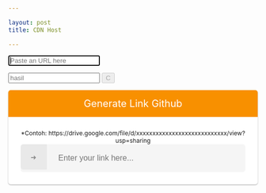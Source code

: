 ```yaml
---

layout: post 
title: CDN Host

---
```


<link rel="stylesheet" href="//fonts.googleapis.com/css?family=Open+Sans:400,700|Source+Code+Pro:400,700">
<link rel="stylesheet" href="//rawcdn.githack.com/neoascetic/rawgithack/9e126bd/rawgithack.css">
<script src="/safelink/css/clipboard.min.js"></script>
<p>
<input id="url" class="url" type="url" placeholder="Paste an URL here" autofocus="" tabindex="1" />
</p>
<p class="url-container">
<input id="url-prod" class="url" placeholder="hasil" readonly="" tabindex="2" />
<button id="url-prod-copy" class="url-copy-button" data-clipboard-target="#url-prod" title="Copy URL" disabled="" style="display:inline-block">
C
</button>
</p>
<p class="hidden">
<input id="url-dev" class="url" placeholder="https://raw.githack.com/user/repo/branch/file" readonly tabindex="3">
<button id="url-dev-copy" class="url-copy-button" data-clipboard-target="#url-dev" title="Copy URL" disabled>
<img src="//rawcdn.githack.com/neoascetic/rawgithack/4558441/clippy.svg" alt="">
</button>
</p>
<script>

</script>
<style>
/* CSS Safelink ubah warna cari kode #f89000 */
.wcSafeShow{position:relative;width:35px;height:35px;display:flex;margin:auto} /* atur margin untuk mengubah posisi icon */.safeWrap{position:fixed;top:0;left:0;bottom:0;right:0;background:rgba(0,0,0,.5);z-index:999999;-webkit-backdrop-filter:blur(6px);backdrop-filter:blur(6px)}.panel-primary{background:#fff;text-align:center;display:block;overflow:hidden;width:100%;max-width:100%;padding:0 0 25px 0;border-radius:5px;box-shadow:0 1px 3px rgba(0,0,0,0.12),0 1px 2px rgba(0,0,0,0.24)}.panel-body{position:relative;margin:0 25px}.panel-heading h2, .JudulLink h2{background:#f89000;color:#fff;margin:0 auto 25px auto;font-weight:400;padding:15px;font-size:20px}.JudulLink h2{font-size:13px;border-radius: 7px}.panel-body input{height:56px;background:rgba(0,0,0,0.04);width:100%;padding:15px;border-radius:5px;border:1px solid transparent;font-size:16px;color:#000;outline:none;text-indent:60px;transition:all .3s}.panel-body input:focus{background:#fff;color:#000;border-color:#f89000;outline:none;box-shadow:0 0 5px rgba(0,0,0,0.1)}.panel-body .input-group-btn{position:absolute;top:0;right:0}.panel-body button{border-radius:0 5px 5px 0;background:#f89000;color:#fff;border:0;padding:17px 52px;font-weight:500;outline:none;transition:all .3s}.panel-body button:hover,.panel-body button:focus{background:#f89000;outline:none}#generatelink{margin:20px auto 0 auto}#generatelink button{background:#f89000;border-radius:5px;font-size:14px;padding:14px 32px}#generatelink button:hover,#generatelink button:focus{background:#f89000;border-radius:5px;font-size:14px}#generatelink input{background:rgba(0,0,0,0.05);text-indent:0}#generatelink input:hover,#generatelink input:focus{background:#f89000;border-color:transparent;box-shadow:none}#generateloading{margin:20px auto 0 auto;font-size:20px;color:#f89000;font-weight:normal}.panel-body:before{content:'\279C';background:rgba(0,0,0,0.05);position:absolute;left:0;top:0;color:#888;padding:17px 20px;border-radius:5px 0 0 5px;border-right:1px solid transparent;transition:all .6s}.panel-body:focus-within:before{content:'\279C';background:#f89000;color:#fff}.bt-success{display:inline-flex;align-items:center;margin:15px 15px;padding:10px 20px;outline:0;border:0;border-radius:2px;color:#fefefe;background-color:#f89000;font-size:14px;white-space:nowrap;overflow:hidden;max-width:100%;line-height:2em}.bt-success:hover{color:#f89000;background-color:transparent;border:1px solid #f89000}.hidden,.bt-success.hidden{display:none}.wcSafeClose{display:inline-flex;align-items:center;margin:15px auto -15px;padding:5px 15px;outline:0;border:0;border-radius:2px;color:#fefefe;background-color:#f89000;font-size:14px;white-space:nowrap;overflow:hidden;max-width:100%;line-height:2em}.copytoclipboard{margin:10px auto 5px}#timer{margin:0 auto 20px auto;width:80px;text-align:center}.pietimer{position:relative;font-size:200px;width:1em;height:1em}.pietimer > .percent{position:absolute;top:25px;left:12px;width:3.33em;font-size:18px;text-align:center;display:none}.pietimer > .slice{position:absolute;width:1em;height:1em;clip:rect(0px,1em,1em,0.5em)}.pietimer >.slice.gt50{clip:rect(auto,auto,auto,auto)}.pietimer > .slice > .pie{border:0.06em solid #c0c0c0;position:absolute;width:1em;height:1em;clip:rect(0em,0.5em,1em,0em);border-radius:0.5em}.pietimer > .slice > .pie.fill{-moz-transform:rotate(180deg)!important;-webkit-transform:rotate(180deg)!important;-o-transform:rotate(180deg)!important;transform:rotate(180deg)!important}.pietimer.fill > .percent{display:none}.pietimer.fill > .slice > .pie{border:transparent;background-color:#c0c0c0;width:1em;height:1em}.wcSafeShow svg{fill:none!important;stroke:#48525c;stroke-linecap:round;stroke-linejoin:round;stroke-width:1;width:22px;height:22px}#generateloading svg{width:22px;height:22px;fill:#f89000}.btn-primary svg,.darkMode .btn-primary svg{fill:none;stroke:#fff;stroke-width:1.5;width:22px;height:22px;vertical-align:-5px;margin-right:10px}@media screen and (max-width:768px){.panel-body .input-group-btn{display:block;position:relative;overflow:hidden;margin:20px auto 0 auto}.panel-body button{border-radius:5px;width:100%}}@media screen and (max-width:480px){.panel-primary{margin-top:30%}}
  </style>
<div style="display:none" class="generator-gdrive">
  <div class="form-gdrive input">
      </div>
<div class="form-gdrive output">
<label for="gdrive">Result</label>
<input name="gdrive" id="output" placeholder="Input Link Disini" type="text" readonly="readonly" />
</div>
</div>

<div class="panel-primary">
<div class="panel-heading">
<h2>Generate Link Github</h2>
</div>
<span style="font-size:12px">*Contoh: https://drive.google.com/file/d/xxxxxxxxxxxxxxxxxxxxxxxxxxxx/view?usp=sharing</span>
<div class="panel-body">
<input autocomplete="off" id="generateurl" oninvalid="this.setCustomValidity(&apos;Please Enter valid link&apos;)" placeholder="Enter your link here..." required="required" type="url" readonly="readonly" value="" />
<div class="hidden" id="generateloading">
<svg viewBox="0 0 50 50" x="0px" y="0px"><path d="M25.251,6.461c-10.318,0-18.683,8.365-18.683,18.683h4.068c0-8.071,6.543-14.615,14.615-14.615V6.461z"><animateTransform attributeName="transform" attributeType="xml" dur="0.6s" from="0 25 25" repeatCount="indefinite" to="360 25 25" type="rotate" /></path></svg></div>
<div class="hidden" id="generatelink">
<h2>Hasil</h2>
<input name="gdrive" id="driveID" placeholder="Input Link Disini" type="text" />
<button class="copytoclipboard" data-clipboard-action="copy" data-clipboard-target="#generateurl" id="copytoclipboardA">Copy URL Download</button>
<input id="resulturl" onclick="this.focus();this.select()" readonly="readonly" type="text" />
<button class="copytoclipboard" data-clipboard-action="copy" data-clipboard-target="#resulturl" id="copytoclipboardB">Copy URL Safelink</button>
</div>
</div>
<a class="hidden" id="reset" href="javascript:void">RESET</a>
</div>

<script>
$(".wcSafeShow").click(function(){$(".safeWrap").fadeIn()}),
$("#reset").click(function(){$(".safeWrap").fadeOut(),$("#generatelink").addClass("hidden"),$("#generateurl").val(""),$("#driveID").val(""),$("#reset").attr("class","hidden"),$("#copytoclipboardA").html(setCopyUrlA),$("#copytoclipboardB").html(setCopyUrlB)});


$(document).ready(function(){$('#url').keyup(function(){
(function(doc){"use strict";const GITHUB_API_URL='https://api.github.com';const TEMPLATES=[[/^(https?):\/\/gitlab\.com\/([^\/]+.*\/[^\/]+)\/(?:raw|blob)\/(.+?)(?:\?.*)?$/i,'$1://gl.githack.com/$2/raw/$3'],[/^(https?):\/\/bitbucket\.org\/([^\/]+\/[^\/]+)\/(?:raw|src)\/(.+?)(?:\?.*)?$/i,'$1://bb.githack.com/$2/raw/$3'],[/^(https?):\/\/bitbucket\.org\/snippets\/([^\/]+\/[^\/]+)\/revisions\/([^\/\#\?]+)(?:\?[^#]*)?(?:\#file-(.+?))$/i,'$1://bb.githack.com/!api/2.0/snippets/$2/$3/files/$4'],[/^(https?):\/\/bitbucket\.org\/snippets\/([^\/]+\/[^\/\#\?]+)(?:\?[^#]*)?(?:\#file-(.+?))$/i,'$1://bb.githack.com/!api/2.0/snippets/$2/HEAD/files/$3'],[/^(https?):\/\/bitbucket\.org\/\!api\/2.0\/snippets\/([^\/]+\/[^\/]+\/[^\/]+)\/files\/(.+?)(?:\?.*)?$/i,'$1://bb.githack.com/!api/2.0/snippets/$2/files/$3'],[/^(https?):\/\/api\.bitbucket\.org\/2.0\/snippets\/([^\/]+\/[^\/]+\/[^\/]+)\/files\/(.+?)(?:\?.*)?$/i,'$1://bb.githack.com/!api/2.0/snippets/$2/files/$3'],[/^(https?):\/\/(?:cdn\.)?rawgit\.com\/(.+?\/[0-9a-f]+\/raw\/(?:[0-9a-f]+\/)?.+)$/i,'$1://gist.githack.com/$2'],[/^(https?):\/\/(?:cdn\.)?rawgit\.com\/([^\/]+\/[^\/]+\/[^\/]+|[0-9A-Za-z-]+\/[0-9a-f]+\/raw)\/(.+)/i,'$1://raw.githack.com/$2/$3'],[/^(https?):\/\/raw\.github(?:usercontent)?\.com\/([^\/]+\/[^\/]+\/[^\/]+|[0-9A-Za-z-]+\/[0-9a-f]+\/raw)\/(.+)/i,'$1://raw.githack.com/$2/$3'],[/^(https?):\/\/github\.com\/(.[^\/]+?)\/(.[^\/]+?)\/(?!releases\/)(?:(?:blob|raw)\/)?(.+?\/.+)/i,'$1://raw.githack.com/$2/$3/$4'],[/^(https?):\/\/gist\.github(?:usercontent)?\.com\/(.+?\/[0-9a-f]+\/raw\/(?:[0-9a-f]+\/)?.+)$/i,'$1://gist.githack.com/$2'],[/^(https?):\/\/git\.sr\.ht\/(~[^\/]+\/[^\/]+\/blob\/.+\/.+)/i,'$1://srht.githack.com/$2'],[/^(https?):\/\/hg\.sr\.ht\/(~[^\/]+\/[^\/]+\/raw\/.+)/i,'$1://srhgt.githack.com/$2']];var prodEl=doc.getElementById('url-prod');var devEl=doc.getElementById('url-dev');var urlEl=doc.getElementById('url');new Clipboard('.url-copy-button');var devCopyButton=doc.getElementById('url-dev-copy');var prodCopyButton=doc.getElementById('url-prod-copy');if(doc.queryCommandSupported&&doc.queryCommandSupported('copy')){devCopyButton.style.display='inline-block';prodCopyButton.style.display='inline-block'}
urlEl.addEventListener('input',formatURL,!1);if(/(iPhone|iPad|iPod)/i.test(navigator.userAgent)){inputDev.removeAttribute('readonly')
inputProd.removeAttribute('readonly')
inputDev.addEventListener('keydown',function(e){e.preventDefault()});inputProd.addEventListener('keydown',function(e){e.preventDefault()})}
formatURL();function formatURL(){var url=urlEl.value=mergeSlashes(decodeURIComponent(urlEl.value.trim()));urlEl.classList.remove('valid');urlEl.classList.toggle('invalid',url.length);devEl.value='';prodEl.value='';devEl.classList.remove('valid');prodEl.classList.remove('valid');devCopyButton.disabled=!0;prodCopyButton.disabled=!0;var ghUrl=maybeConvertUrl(url);if(ghUrl){var matches=ghUrl.match(/^(\w+:\/\/(raw).githack.com\/([^\/]+)\/([^\/]+))\/([^\/]+)\/(.*)/i);if(!matches){devEl.value=ghUrl;$("#generateurl").val(cdnize(ghUrl));prodEl.value=cdnize(ghUrl);setValid()}else if(matches[2]==='raw'){devEl.value=ghUrl;let apiUrl=`${GITHUB_API_URL}/repos/${matches[3]}/${matches[4]}/git/refs/heads/${matches[5]}`;fetch(apiUrl).then(res=>{if(res.ok)return res.json()}).then(data=>{let ref=data&&data.object&&data.object.sha?data.object.sha:matches[5];$("#generateurl").val(cdnize(`${matches[1]}/${ref}/${matches[6]}`));prodEl.value=cdnize(`${matches[1]}/${ref}/${matches[6]}`);setValid()})}}}
function mergeSlashes(url){try{var url=new URL(url)}catch(e){return url}
url.pathname=url.pathname.replace(/\/\/+/ig,'/');return url.toString()}
function maybeConvertUrl(url){for(var i in TEMPLATES){var[pattern,template]=TEMPLATES[i];if(pattern.test(url)){return url.replace(pattern,template)}}}
function cdnize(url){return url.replace(/^(\w+):\/\/(\w+)/,"$1://$2cdn")}
function setValid(){urlEl.classList.remove('invalid');urlEl.classList.add('valid');prodEl.classList.add('valid');devEl.classList.add('valid');devCopyButton.disabled=!1;prodCopyButton.disabled=!1}
prodEl.addEventListener('focus',onFocus);devEl.addEventListener('focus',onFocus);urlEl.addEventListener('focus',onFocus);function onFocus(e){setTimeout(function(){e.target.select()},1)}
function hide(element){element.classList.add('hidden')}
function show(element){element.classList.remove('hidden')}
var filesTextarea=doc.querySelector('.purge textarea');var filesSubmit=doc.querySelector('.purge input[type=submit]');var filesWait=doc.querySelector('.purge .wait');var filesSuccess=doc.querySelector('.purge .success');var filesError=doc.querySelector('.purge .error');autosize(filesTextarea);filesTextarea.oninput=function(){var result=[];for(var url of this.value.split('\n')){var url=decodeURIComponent(url.trim());var converted=maybeConvertUrl(url);result.push(converted?cdnize(converted):url)}
this.value=result.join('\n');return!1}
document.getElementById('purge-form').onsubmit=function(){filesTextarea.disabled=!0;filesSubmit.disabled=!0;hide(filesSuccess);hide(filesError);show(filesWait);var body='files='+encodeURIComponent(filesTextarea.value);fetch('/purge',{method:'POST',body:body}).then(res=>{if(res.status==429){return{success:!1,response:'too many requests'}}
return res.json()}).then(res=>{hide(filesWait);filesSubmit.disabled=!1;filesTextarea.disabled=!1;var operand=res.success?filesSuccess:filesError;operand.textContent=res.response;show(operand)});return!1}}(document))

var e=$("#generateurl").val(),r=$("#generatelink"),a=$("#generateloading"),n=$("#resulturl");
if(""==e)return $("#generateurl").focus(),!1;$("#copytoclipboardA").html(setCopyUrlA),$("#copytoclipboardB").html(setCopyUrlB),a.removeClass("hidden"),r.addClass("hidden"),$.ajax({url:"https://link.sophiainstitute.id/feeds/posts/summary/-/Pendidikan?alt=json-in-script",type:"get",dataType:"jsonp",success:function(t){var o="",l=t.feed.entry,s=new Array;if(void 0!==l){for(var i=0;i<l.length;i++){for(var d=0;d<l[i].link.length;d++)if("alternate"==l[i].link[d].rel){o=l[i].link[d].href;break}s[i]=o;var c=Math.random()*s.length;c=parseInt(c)}resultgenerate=s[c]+"#?o="+aesCrypto.encrypt(convertstr(e),convertstr("root")),a.addClass("hidden"),r.removeClass("hidden"),
$("#reset").attr("class","wcSafeClose"),
n.val(resultgenerate)}else n.val("No result!")},error:function(){n.val("Error loading feed!")}})}),
new ClipboardJS("#copytoclipboardA").on("success",function(e){$("#copytoclipboardA").html(setCopiedA)});
new ClipboardJS("#copytoclipboardB").on("success",function(e){$("#copytoclipboardB").html(setCopiedB)});
});
</script>
<script>
//<![CDATA[
/* Pengaturan safeLink */
var setTimer = 1; //waktu detik
var setColor = '#f89000'; //warna loading timer
var setCopyUrl = 'Copy URL Download'; // generator salin
var setText = 'Harap Tunggu...'; //pesan pada tombol
var setCopyUrlA = 'Salin URL Download'; //generator Salin
var setCopyUrlB = 'Salin URL Safelink'; //generator Salin
var setCopiedA = 'URL Download Tersalin'; //generator tersalin
var setCopiedB = 'URL Safelink Tersalin'; //generator tersalin
//]]> 
</script>
<script src="/safelink/css/wcsafelink.js"></script>
